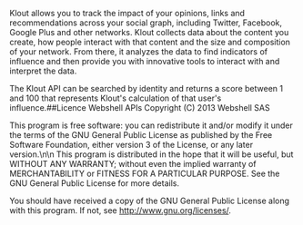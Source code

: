 Klout allows you to track the impact of your opinions, links and recommendations across your social graph, including Twitter, Facebook, Google Plus and other networks. Klout collects data about the content you create, how people interact with that content and the size and composition of your network. From there, it analyzes the data to find indicators of influence and then provide you with innovative tools to interact with and interpret the data.

The Klout API can be searched by identity and returns a score between 1 and 100 that represents Klout's calculation of that user's influence.##Licence
Webshell APIs
Copyright (C) 2013 Webshell SAS

This program is free software: you can redistribute it and/or modify
it under the terms of the GNU General Public License as published by
the Free Software Foundation, either version 3 of the License, or
any later version.\n\n This program is distributed in the hope that it will be useful,
but WITHOUT ANY WARRANTY; without even the implied warranty of
MERCHANTABILITY or FITNESS FOR A PARTICULAR PURPOSE. See the
GNU General Public License for more details.

You should have received a copy of the GNU General Public License
along with this program. If not, see <http://www.gnu.org/licenses/>.

